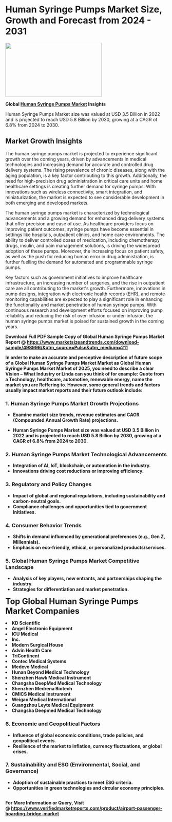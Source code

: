 <H1>Human Syringe Pumps Market Size, Growth and Forecast from 2024 - 2031</H1><img class="aligncenter size-medium wp-image-584254" src="https://thirdeyenews.in/wp-content/uploads/2024/09/Global-Market-Research-300x168.jpeg" alt="" width="300" height="168" /><p><strong>Global&nbsp;<a href="https://www.marketsizeandtrends.com/download-sample/498996/&amp;utm_source=Pulse&amp;utm_medium=211">Human Syringe Pumps Market</a> Insights</strong></p><p>Human Syringe Pumps Market size was valued at USD 3.5 Billion in 2022 and is projected to reach USD 5.8 Billion by 2030, growing at a CAGR of 6.8% from 2024 to 2030.</p><p><h2>Market Growth Insights</h2> <p>The human syringe pumps market is projected to experience significant growth over the coming years, driven by advancements in medical technologies and increasing demand for accurate and controlled drug delivery systems. The rising prevalence of chronic diseases, along with the aging population, is a key factor contributing to this growth. Additionally, the need for high-precision drug administration in critical care units and home healthcare settings is creating further demand for syringe pumps. With innovations such as wireless connectivity, smart integration, and miniaturization, the market is expected to see considerable development in both emerging and developed markets.</p> <p><strong></strong></p> <p>The human syringe pumps market is characterized by technological advancements and a growing demand for enhanced drug delivery systems that offer precision and ease of use. As healthcare providers focus on improving patient outcomes, syringe pumps have become essential in settings like hospitals, outpatient clinics, and home care environments. The ability to deliver controlled doses of medication, including chemotherapy drugs, insulin, and pain management solutions, is driving the widespread adoption of these pumps. Moreover, the increasing focus on patient safety, as well as the push for reducing human error in drug administration, is further fuelling the demand for automated and programmable syringe pumps.</p> <p>Key factors such as government initiatives to improve healthcare infrastructure, an increasing number of surgeries, and the rise in outpatient care are all contributing to the market's growth. Furthermore, innovations in pump designs, integration with electronic health records (EHR), and remote monitoring capabilities are expected to play a significant role in enhancing the functionality and market penetration of human syringe pumps. With continuous research and development efforts focused on improving pump reliability and reducing the risk of over-infusion or under-infusion, the human syringe pumps market is poised for sustained growth in the coming years.</p> <p><strong></p><p><span class=""><strong>Download Full PDF Sample Copy of Global Human Syringe Pumps Market Report</strong> @ <a href="https://www.marketsizeandtrends.com/download-sample/498996/&amp;utm_source=Pulse&amp;utm_medium=211" target="_blank">https://www.marketsizeandtrends.com/download-sample/498996/&amp;utm_source=Pulse&amp;utm_medium=211</a></span></p><p>In order to make an accurate and perceptive description of future scope of a Global&nbsp;Human Syringe Pumps Market Market as Global&nbsp;Human Syringe Pumps Market Market of 2025, you need to describe a clear Vision &ndash; What Industry or Linda can you think of for example: Quote from a Technology, healthcare, automotive, renewable energy, name the market you are Reffering to. However, some general trends and factors usually impact market reports and their future outlook include:</p><h3>1.&nbsp;<strong>Human Syringe Pumps Market Growth Projections</strong></h3><ul><li>Examine market size trends, revenue estimates and CAGR (Compounded Annual Growth Rate) projections.</li><li><p>Human Syringe Pumps Market size was valued at USD 3.5 Billion in 2022 and is projected to reach USD 5.8 Billion by 2030, growing at a CAGR of 6.8% from 2024 to 2030.</p></li></ul><h3>2.&nbsp;<strong>Human Syringe Pumps Market Technological Advancements</strong></h3><ul><li>Integration of AI, IoT, blockchain, or automation in the industry.</li><li>Innovations driving cost reductions or improving efficiency.</li></ul><h3>3.&nbsp;<strong>Regulatory and Policy Changes</strong></h3><ul><li>Impact of global and regional regulations, including sustainability and carbon-neutral goals.</li><li>Compliance challenges and opportunities tied to government initiatives.</li></ul><h3>4.&nbsp;<strong>Consumer Behavior Trends</strong></h3><ul><li>Shifts in demand influenced by generational preferences (e.g., Gen Z, Millennials).</li><li>Emphasis on eco-friendly, ethical, or personalized products/services.</li></ul><h3>5.&nbsp;<strong>Global Human Syringe Pumps Market Competitive Landscape</strong></h3><ul><li>Analysis of key players, new entrants, and partnerships shaping the industry.</li><li>Strategies for differentiation and market penetration.</li></ul><p data-pm-slice="1 1 []"><span style="color: inherit; font-family: inherit; font-size: 25px;">Top Global Human Syringe Pumps Market Companies</span></p><div class="" data-test-id=""><p><li>KD Scientific</li><li> Angel Electronic Equipment</li><li> ICU Medical</li><li> Inc.</li><li> Modern Surgical House</li><li> Advin Health Care</li><li> TriContinent</li><li> Contec Medical Systems</li><li> Medevo Medical</li><li> Hunan Beyond Medical Technology</li><li> Shenzhen Hawk Medical Instrument</li><li> Changsha DeepMed Medical Technology</li><li> Shenzhen Medrena Biotech</li><li> CMICS Medical Instrument</li><li> Weigao Medical International</li><li> Guangzhou Leyte Medical Equipment</li><li> Changsha Deepmed Medical Technology</li></p></div><h3>6.&nbsp;<strong>Economic and Geopolitical Factors</strong></h3><ul><li>Influence of global economic conditions, trade policies, and geopolitical events.</li><li>Resilience of the market to inflation, currency fluctuations, or global crises.</li></ul><h3>7.&nbsp;<strong>Sustainability and ESG (Environmental, Social, and Governance)</strong></h3><ul><li>Adoption of sustainable practices to meet ESG criteria.</li><li>Opportunities in green technologies and circular economy principles.</li></ul><h2><strong style="font-size: 14px;">For More Information or Query, Visit @&nbsp;</strong><a style="background-color: #ffffff; font-size: 14px;" href="https://www.marketsizeandtrends.com/report/human-syringe-pumps-market/" target="_blank">https://www.verifiedmarketreports.com/product/airport-passenger-boarding-bridge-market</a></h2>
